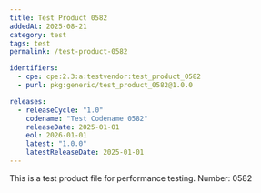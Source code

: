 ```yaml
---
title: Test Product 0582
addedAt: 2025-08-21
category: test
tags: test
permalink: /test-product-0582

identifiers:
  - cpe: cpe:2.3:a:testvendor:test_product_0582
  - purl: pkg:generic/test_product_0582@1.0.0

releases:
  - releaseCycle: "1.0"
    codename: "Test Codename 0582"
    releaseDate: 2025-01-01
    eol: 2026-01-01
    latest: "1.0.0"
    latestReleaseDate: 2025-01-01
---
```


This is a test product file for performance testing. Number: 0582
